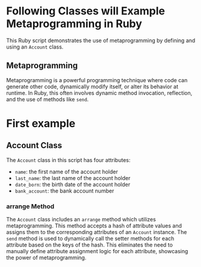 # Following Classes will Example Metaprogramming in Ruby

This Ruby script demonstrates the use of metaprogramming by defining and using an `Account` class.

## Metaprogramming

Metaprogramming is a powerful programming technique where code can generate other code, dynamically modify itself, or alter its behavior at runtime. In Ruby, this often involves dynamic method invocation, reflection, and the use of methods like `send`.

# First example

## Account Class

The `Account` class in this script has four attributes:
- `name`: the first name of the account holder
- `last_name`: the last name of the account holder
- `date_born`: the birth date of the account holder
- `bank_account`: the bank account number

### arrange Method

The `Account` class includes an `arrange` method which utilizes metaprogramming. This method accepts a hash of attribute values and assigns them to the corresponding attributes of an `Account` instance. The `send` method is used to dynamically call the setter methods for each attribute based on the keys of the hash. This eliminates the need to manually define attribute assignment logic for each attribute, showcasing the power of metaprogramming.
